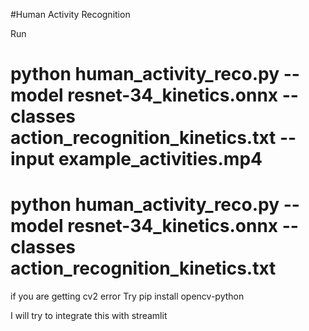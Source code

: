 #Human Activity Recognition

Run 
# python human_activity_reco.py --model resnet-34_kinetics.onnx --classes action_recognition_kinetics.txt --input example_activities.mp4
# python human_activity_reco.py --model resnet-34_kinetics.onnx --classes action_recognition_kinetics.txt

if you are getting cv2 error Try pip install opencv-python

I will try to integrate this with streamlit 
